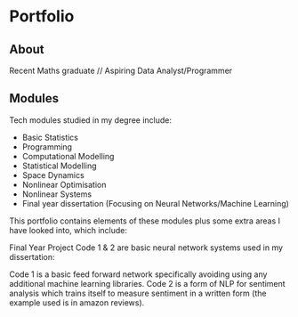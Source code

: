 # Portfolio
## About
Recent Maths graduate // Aspiring Data Analyst/Programmer

## Modules
Tech modules studied in my degree include:
- Basic Statistics
- Programming
- Computational Modelling
- Statistical Modelling
- Space Dynamics
- Nonlinear Optimisation
- Nonlinear Systems
- Final year dissertation (Focusing on Neural Networks/Machine Learning)

This portfolio contains elements of these modules plus some extra areas I have looked into, which include:

Final Year Project Code 1 & 2 are basic neural network systems used in my dissertation:

Code 1 is a basic feed forward network specifically avoiding using any additional machine learning libraries. 
Code 2 is a form of NLP for sentiment analysis which trains itself to measure sentiment in a written form (the example used is in amazon reviews).
